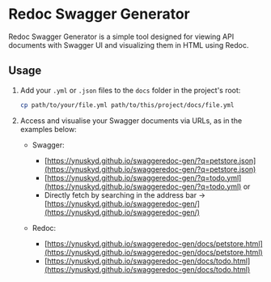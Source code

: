 
# Redoc Swagger Generator

Redoc Swagger Generator is a simple tool designed for viewing API documents with Swagger UI and visualizing them in HTML using Redoc.

## Usage

1. Add your `.yml` or `.json` files to the `docs` folder in the project's root:

    ```bash
    cp path/to/your/file.yml path/to/this/project/docs/file.yml
    ```

2. Access and visualise your Swagger documents via URLs, as in the examples below:

   - Swagger:
       - [https://ynuskyd.github.io/swaggeredoc-gen/?q=petstore.json](https://ynuskyd.github.io/swaggeredoc-gen/?q=petstore.json)
       - [https://ynuskyd.github.io/swaggeredoc-gen/?q=todo.yml](https://ynuskyd.github.io/swaggeredoc-gen/?q=todo.yml) or
       - Directly fetch by searching in the address bar -> [https://ynuskyd.github.io/swaggeredoc-gen/](https://ynuskyd.github.io/swaggeredoc-gen/)

   - Redoc:
     - [https://ynuskyd.github.io/swaggeredoc-gen/docs/petstore.html](https://ynuskyd.github.io/swaggeredoc-gen/docs/petstore.html)
     - [https://ynuskyd.github.io/swaggeredoc-gen/docs/todo.html](https://ynuskyd.github.io/swaggeredoc-gen/docs/todo.html)
